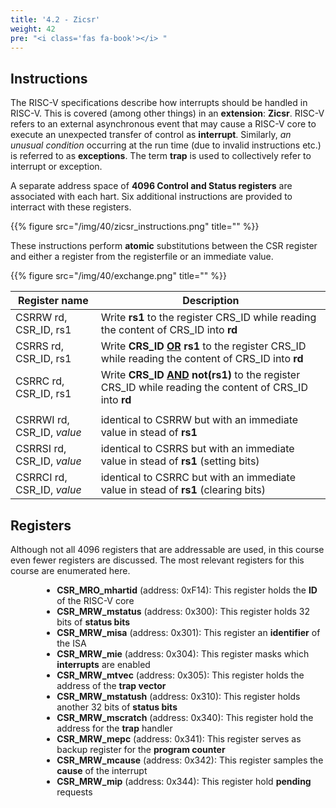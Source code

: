```yaml
---
title: '4.2 - Zicsr'
weight: 42
pre: "<i class='fas fa-book'></i> "
---
```


## Instructions

The RISC-V specifications describe how interrupts should be handled in RISC-V. This is covered (among other things) in an **extension**: **Zicsr**. RISC-V refers to an external asynchronous event that may cause a RISC-V core to execute an unexpected transfer of control as **interrupt**. Similarly, *an unusual condition* occurring at the run time (due to invalid instructions etc.) is referred to as **exceptions**. The term **trap** is used to collectively refer to interrupt or exception.

A separate address space of **4096 Control and Status registers** are associated with each hart. Six additional instructions are provided to interract with these registers.

{{% figure src="/img/40/zicsr_instructions.png" title="" %}}

These instructions perform **atomic** substitutions between the CSR register and either a register from the registerfile or an immediate value.

{{% figure src="/img/40/exchange.png" title="" %}}


| Register name | Description | 
|---|---|
| CSRRW rd, CSR_ID, rs1 | Write **rs1** to the register CRS_ID while reading the content of CRS_ID into **rd** |
| CSRRS rd, CSR_ID, rs1 | Write **CRS_ID <u>OR</u> rs1** to the register CRS_ID while reading the content of CRS_ID into **rd** |
| CSRRC rd, CSR_ID, rs1 | Write **CRS_ID <u>AND</u> not(rs1)** to the register CRS_ID while reading the content of CRS_ID into **rd** |
|||
| CSRRWI rd, CSR_ID, *value* | identical to CSRRW but with an immediate value in stead of **rs1** |
| CSRRSI rd, CSR_ID, *value* | identical to CSRRS but with an immediate value in stead of **rs1** (setting bits) |
| CSRRCI rd, CSR_ID, *value* | identical to CSRRC but with an immediate value in stead of **rs1** (clearing bits) |


## Registers

Although not all 4096 registers that are addressable are used, in this course even fewer registers are discussed. The most relevant registers for this course are enumerated here.

<div style="margin-left: 10%">
<ul>
<li> <b>CSR_MRO_mhartid</b> (address: 0xF14): This register holds the <b>ID</b> of the RISC-V core
<li> <b>CSR_MRW_mstatus</b> (address: 0x300): This register holds 32 bits of <b>status bits</b>
<li> <b>CSR_MRW_misa</b> (address: 0x301): This register an <b>identifier</b> of the ISA
<li> <b>CSR_MRW_mie</b> (address: 0x304): This register masks which <b>interrupts</b> are enabled
<li> <b>CSR_MRW_mtvec</b> (address: 0x305): This register holds the address of the <b>trap vector</b>
<li> <b>CSR_MRW_mstatush</b> (address: 0x310): This register holds another 32 bits of <b>status bits</b>
<li> <b>CSR_MRW_mscratch</b> (address: 0x340): This register hold the address for the <b>trap</b> handler
<li> <b>CSR_MRW_mepc</b> (address: 0x341): This register serves as backup register for the <b>program counter</b>
<li> <b>CSR_MRW_mcause</b> (address: 0x342): This register samples the <b>cause</b> of the interrupt
<li> <b>CSR_MRW_mip</b> (address: 0x344): This register hold <b>pending</b> requests
</ul>
</div>



<!-- 
While CSRs are primarily used by the privileged architecture, there are several uses in unprivileged code including for counters and timers, and for floating-point status.

The counters and timers are no longer considered mandatory parts of the standard base ISAs, and so the CSR instructions required to access them have been moved out of Chapter [rv32] into this separate chapter.


RISC-V supports two main trap handling mechanisms: **direct** and **vectored**. Based on the last 2 bits of the mtvec register (or stvec for ‘S’ mode), it could be either perform Direct handling (bit values – 00) or Vectored handling (bit values – 01).


Conditions for interrupt to M-mode

* current priv mode is M and the MIE-bit in **mstatus**-reg is set
* i-bit is set in **mip** and **mie**
* [if -e mideleg] and !mideleg(i)

These conditions for an interrupt trap to occur must be evaluated in a bounded amount of time from
when an interrupt becomes, or ceases to be, pending in mip, and must also be evaluated immediately
following the execution of an xRET instruction or an explicit write to a CSR on which these interrupt
trap conditions expressly depend (including mip, mie, mstatus, and mideleg).

mip(13) <= lcofip   -- (RO) '0' when Sscofpmf extension is not implemented
mip(11) <= meip     -- interrupt pending for machine-level external interrupts (RO) is set and cleared by a platform-specific interrupt controller
mip(9) <= seip      -- (RO) '0' when S-mode is not implemented
mip(7) <= mtip      -- interrupt pending for machine timer interrupts (RO) is cleared by writing to the memory-mapped machine-mode timer compare register.
mip(5) <= stip      -- (RO) '0' when S-mode is not implemented
mip(3) <= msip      -- interrupt pending for software interrupts (RO) is written by accesses to memory-mapped control registers,
mip(1) <= ssip      -- (RO) '0' when S-mode is not implemented

mie(13) <= lcofie   -- (RO) '0' when Sscofpmf extension is not implemented
mie(11) <= meie     -- interrupt enable for machine-level external interrupts
mie(9) <= seie      -- (RO) '0' when S-mode is not implemented
mie(7) <= mtie      -- interrupt enable for machine timer interrupts
mie(5) <= stie      -- (RO) '0' when S-mode is not implemented
mie(3) <= msie      -- interrupt enable for software interrupts 
mie(1) <= ssie      -- (RO) '0' when S-mode is not implemented



Multiple simultaneous interrupts destined for M-mode are handled in the following decreasing
priority order: MEI, MSI, MTI, SEI, SSI, STI, LCOFI.
machine-level external, software, timer
software-level external, software, timer -->